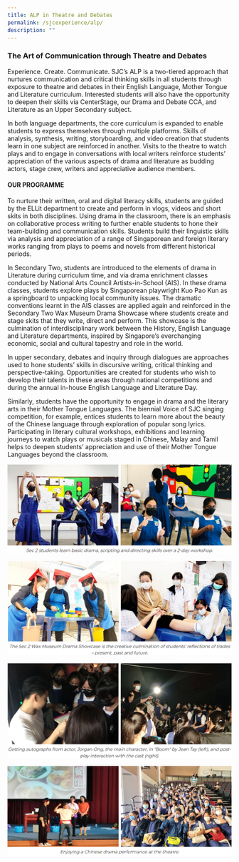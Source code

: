 ```yaml
---
title: ALP in Theatre and Debates
permalink: /sjcexperience/alp/
description: ""
---
```

### **The Art of Communication through Theatre and Debates**

Experience. Create. Communicate. SJC’s ALP is a two-tiered approach that nurtures communication and critical thinking skills in all students through exposure to theatre and debates in their English Language, Mother Tongue and Literature curriculum. Interested students will also have the opportunity to deepen their skills via CenterStage, our Drama and Debate CCA, and Literature as an Upper Secondary subject.  

In both language departments, the core curriculum is expanded to enable students to express themselves through multiple platforms. Skills of analysis, synthesis, writing, storyboarding, and video creation that students learn in one subject are reinforced in another. Visits to the theatre to watch plays and to engage in conversations with local writers reinforce students’ appreciation of the various aspects of drama and literature as budding actors, stage crew, writers and appreciative audience members.

#### **OUR PROGRAMME**

To nurture their written, oral and digital literacy skills, students are guided by the ELLit department to create and perform in vlogs, videos and short skits in both disciplines. Using drama in the classroom, there is an emphasis on collaborative process writing to further enable students to hone their team-building and communication skills. Students build their linguistic skills via analysis and appreciation of a range of Singaporean and foreign literary works ranging from plays to poems and novels from different historical periods.

In Secondary Two, students are introduced to the elements of drama in Literature during curriculum time, and via drama enrichment classes conducted by National Arts Council Artists-in-School (AIS). In these drama classes, students explore plays by Singaporean playwright Kuo Pao Kun as a springboard to unpacking local community issues. The dramatic conventions learnt in the AIS classes are applied again and reinforced in the Secondary Two Wax Museum Drama Showcase where students create and stage skits that they write, direct and perform. This showcase is the culmination of interdisciplinary work between the History, English Language and Literature departments, inspired by Singapore’s everchanging economic, social and cultural tapestry and role in the world.

In upper secondary, debates and inquiry through dialogues are approaches used to hone students’ skills in discursive writing, critical thinking and perspective-taking. Opportunities are created for students who wish to develop their talents in these areas through national competitions and during the annual in-house English Language and Literature Day.

Similarly, students have the opportunity to engage in drama and the literary arts in their Mother Tongue Languages. The biennial Voice of SJC singing competition, for example, entices students to learn more about the beauty of the Chinese language through exploration of popular song lyrics. Participating in literary cultural workshops, exhibitions and learning journeys to watch plays or musicals staged in Chinese, Malay and Tamil helps to deepen students’ appreciation and use of their Mother Tongue Languages beyond the classroom.

![](/images/Special%20Programmes/Applied%20Learning%20Programme/A1.png)

![](/images/Special%20Programmes/Applied%20Learning%20Programme/A2.png)

![](/images/Special%20Programmes/Applied%20Learning%20Programme/A3.png)

![](/images/Special%20Programmes/Applied%20Learning%20Programme/A4.png)